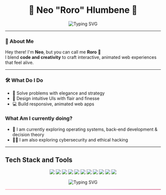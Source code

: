 <h1 align="center">🌸 Neo "Roro" Hlumbene 🌸</h1>
<p align="center">
  <img src="https://readme-typing-svg.demolab.com?font=Fira+Code&size=22&pause=1000&color=F78DA7&center=true&vCenter=true&width=435&lines=Creative+Software+Developer+%F0%9F%92%BB;UI+Designer+with+Flair+%F0%9F%8C%9F;Strategic+Thinker+%F0%9F%A7%A0;Cybersecurity+Enthusiast+%F0%9F%94%91" alt="Typing SVG" />
</p>

---

### 💖 About Me

Hey there! I'm **Neo**, but you can call me **Roro** 🌷  
I blend **code and creativity** to craft interactive, animated web experiences that feel alive. 

---

### 🛠️ What Do I Do

- 🧩 Solve problems with elegance and strategy
- 🎨 Design intuitive UIs with flair and finesse  
- 💻 Build responsive, animated web apps

### What Am I currently doing?

- 🧠 I am currently exploring operating systems, back-end development & decision theory  
- 🕵️‍♀️ I am also exploring cybersecurity and ethical hacking  
  

---
## Tech Stack and Tools
<!-- Tech Stack Badges -->
<p align="center">
  <img src="https://img.shields.io/badge/HTML5-DB7093?style=for-the-badge&logo=html5&logoColor=white" />
  <img src="https://img.shields.io/badge/CSS3-FFB6C1?style=for-the-badge&logo=css3&logoColor=white" />
  <img src="https://img.shields.io/badge/JavaScript-FFC0CB?style=for-the-badge&logo=javascript&logoColor=white" />
  <img src="https://img.shields.io/badge/C%23-DDA0DD?style=for-the-badge&logo=csharp&logoColor=white" />
  <img src="https://img.shields.io/badge/Python-FF69B4?style=for-the-badge&logo=python&logoColor=white" />
  <img src="https://img.shields.io/badge/C++-DA70D6?style=for-the-badge&logo=c%2B%2B&logoColor=white" />
  <img src="https://img.shields.io/badge/Java-FFB6C1?style=for-the-badge&logo=java&logoColor=white" />
  <img src="https://img.shields.io/badge/VS%20Code-DB7093?style=for-the-badge&logo=visualstudiocode&logoColor=white" />
  <img src="https://img.shields.io/badge/Visual%20Studio-FFC0CB?style=for-the-badge&logo=visualstudio&logoColor=white" />
  <img src="https://img.shields.io/badge/Oracle%20DB-DDA0DD?style=for-the-badge&logo=oracle&logoColor=white" />
  <img src="https://img.shields.io/badge/Excel%20QM-FF69B4?style=for-the-badge&logo=microsoft-excel&logoColor=white" />
</p>

<!-- animated showcase -->
<p align="center">
  <img src="https://readme-typing-svg.demolab.com?font=Pacifico&size=24&pause=1000&color=DB7093&center=true&vCenter=true&width=500&lines=Designing+with+heart+and+code;Animating+ideas+into+experiences;Solving+problems+with+elegance;Crafting+powerful+interfaces" alt="Typing SVG" />
</p>

<!-- gradient divider -->
<hr style="border: none; height: 2px; background: linear-gradient(to right, #ffb6c1, #dda0dd, #db7093);" />






